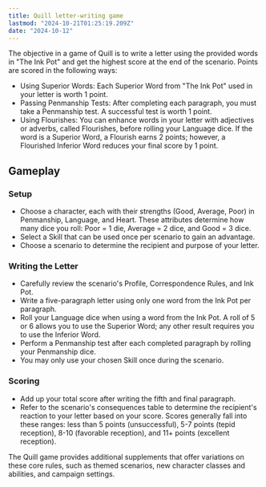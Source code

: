 ```yaml
---
title: Quill letter-writing game
lastmod: "2024-10-21T01:25:19.209Z"
date: "2024-10-12"
---
```


The objective in a game of Quill is to write a letter using the provided words in "The Ink Pot" and get the highest score at the end of the scenario. Points are scored in the following ways:

- Using Superior Words: Each Superior Word from "The Ink Pot" used in your letter is worth 1 point.
- Passing Penmanship Tests: After completing each paragraph, you must take a Penmanship test. A successful test is worth 1 point.
- Using Flourishes: You can enhance words in your letter with adjectives or adverbs, called Flourishes, before rolling your Language dice. If the word is a Superior Word, a Flourish earns 2 points; however, a Flourished Inferior Word reduces your final score by 1 point.

## Gameplay

### Setup

- Choose a character, each with their strengths (Good, Average, Poor) in Penmanship, Language, and Heart. These attributes determine how many dice you roll: Poor = 1 die, Average = 2 dice, and Good = 3 dice.
- Select a Skill that can be used once per scenario to gain an advantage.
- Choose a scenario to determine the recipient and purpose of your letter.

### Writing the Letter

- Carefully review the scenario's Profile, Correspondence Rules, and Ink Pot.
- Write a five-paragraph letter using only one word from the Ink Pot per paragraph.
- Roll your Language dice when using a word from the Ink Pot. A roll of 5 or 6 allows you to use the Superior Word; any other result requires you to use the Inferior Word.
- Perform a Penmanship test after each completed paragraph by rolling your Penmanship dice.
- You may only use your chosen Skill once during the scenario.

### Scoring

- Add up your total score after writing the fifth and final paragraph.
- Refer to the scenario's consequences table to determine the recipient's reaction to your letter based on your score. Scores generally fall into these ranges: less than 5 points (unsuccessful), 5-7 points (tepid reception), 8-10 (favorable reception), and 11+ points (excellent reception).

The Quill game provides additional supplements that offer variations on these core rules, such as themed scenarios, new character classes and abilities, and campaign settings.
